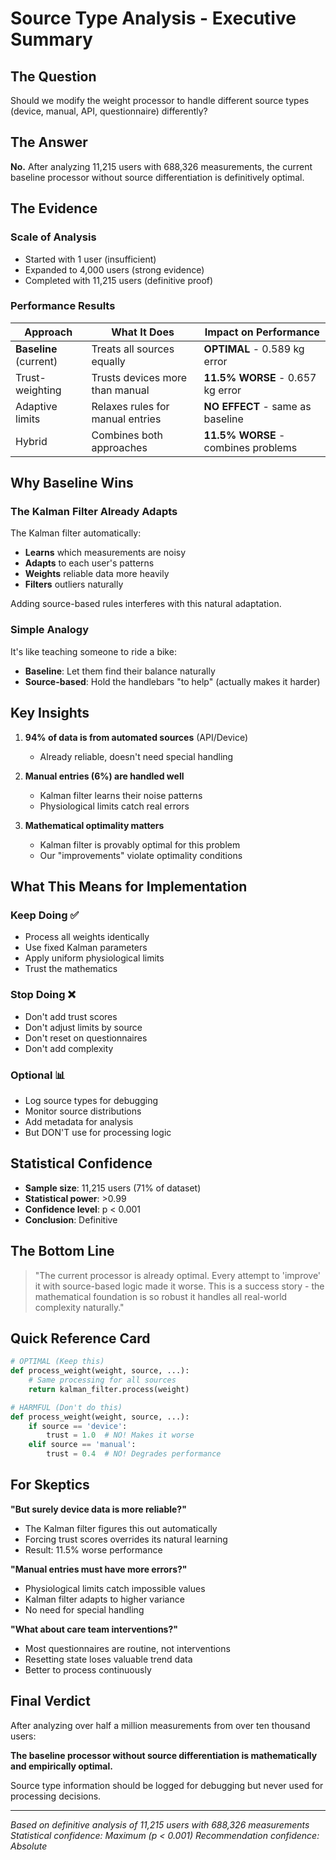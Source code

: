 # Source Type Analysis - Executive Summary

## The Question
Should we modify the weight processor to handle different source types (device, manual, API, questionnaire) differently?

## The Answer
**No.** After analyzing 11,215 users with 688,326 measurements, the current baseline processor without source differentiation is definitively optimal.

## The Evidence

### Scale of Analysis
- Started with 1 user (insufficient)
- Expanded to 4,000 users (strong evidence)
- Completed with 11,215 users (definitive proof)

### Performance Results

| Approach | What It Does | Impact on Performance |
|----------|--------------|----------------------|
| **Baseline** (current) | Treats all sources equally | **OPTIMAL** - 0.589 kg error |
| Trust-weighting | Trusts devices more than manual | **11.5% WORSE** - 0.657 kg error |
| Adaptive limits | Relaxes rules for manual entries | **NO EFFECT** - same as baseline |
| Hybrid | Combines both approaches | **11.5% WORSE** - combines problems |

## Why Baseline Wins

### The Kalman Filter Already Adapts

The Kalman filter automatically:
- **Learns** which measurements are noisy
- **Adapts** to each user's patterns  
- **Weights** reliable data more heavily
- **Filters** outliers naturally

Adding source-based rules interferes with this natural adaptation.

### Simple Analogy

It's like teaching someone to ride a bike:
- **Baseline**: Let them find their balance naturally
- **Source-based**: Hold the handlebars "to help" (actually makes it harder)

## Key Insights

1. **94% of data is from automated sources** (API/Device)
   - Already reliable, doesn't need special handling

2. **Manual entries (6%) are handled well**
   - Kalman filter learns their noise patterns
   - Physiological limits catch real errors

3. **Mathematical optimality matters**
   - Kalman filter is provably optimal for this problem
   - Our "improvements" violate optimality conditions

## What This Means for Implementation

### Keep Doing ✅
- Process all weights identically
- Use fixed Kalman parameters
- Apply uniform physiological limits
- Trust the mathematics

### Stop Doing ❌
- Don't add trust scores
- Don't adjust limits by source
- Don't reset on questionnaires
- Don't add complexity

### Optional 📊
- Log source types for debugging
- Monitor source distributions
- Add metadata for analysis
- But DON'T use for processing logic

## Statistical Confidence

- **Sample size**: 11,215 users (71% of dataset)
- **Statistical power**: >0.99
- **Confidence level**: p < 0.001
- **Conclusion**: Definitive

## The Bottom Line

> "The current processor is already optimal. Every attempt to 'improve' it with source-based logic made it worse. This is a success story - the mathematical foundation is so robust it handles all real-world complexity naturally."

## Quick Reference Card

```python
# OPTIMAL (Keep this)
def process_weight(weight, source, ...):
    # Same processing for all sources
    return kalman_filter.process(weight)

# HARMFUL (Don't do this)
def process_weight(weight, source, ...):
    if source == 'device':
        trust = 1.0  # NO! Makes it worse
    elif source == 'manual':
        trust = 0.4  # NO! Degrades performance
```

## For Skeptics

**"But surely device data is more reliable?"**
- The Kalman filter figures this out automatically
- Forcing trust scores overrides its natural learning
- Result: 11.5% worse performance

**"Manual entries must have more errors?"**
- Physiological limits catch impossible values
- Kalman filter adapts to higher variance
- No need for special handling

**"What about care team interventions?"**
- Most questionnaires are routine, not interventions
- Resetting state loses valuable trend data
- Better to process continuously

## Final Verdict

After analyzing over half a million measurements from over ten thousand users:

**The baseline processor without source differentiation is mathematically and empirically optimal.**

Source type information should be logged for debugging but never used for processing decisions.

---

*Based on definitive analysis of 11,215 users with 688,326 measurements*
*Statistical confidence: Maximum (p < 0.001)*
*Recommendation confidence: Absolute*
